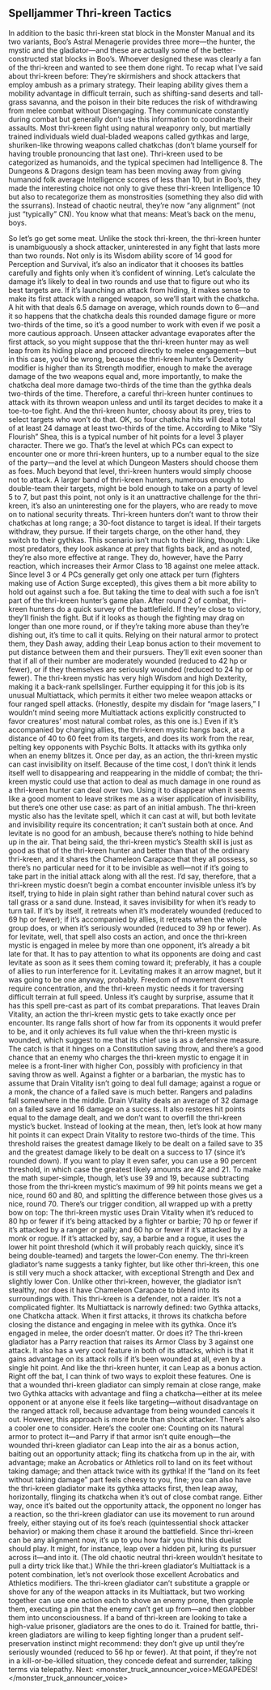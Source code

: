 ## Spelljammer Thri-kreen Tactics


In addition to the basic thri-kreen stat block in the Monster Manual and its two variants, Boo’s Astral Menagerie provides three more—the hunter, the mystic and the gladiator—and these are actually some of the better-constructed stat blocks in Boo’s. Whoever designed these was clearly a fan of the thri-kreen and wanted to see them done right.
To recap what I’ve said about thri-kreen before: They’re skirmishers and shock attackers that employ ambush as a primary strategy. Their leaping ability gives them a mobility advantage in difficult terrain, such as shifting-sand deserts and tall-grass savanna, and the poison in their bite reduces the risk of withdrawing from melee combat without Disengaging. They communicate constantly during combat but generally don’t use this information to coordinate their assaults. Most thri-kreen fight using natural weaponry only, but martially trained individuals wield dual-bladed weapons called gythkas and large, shuriken-like throwing weapons called chatkchas (don’t blame yourself for having trouble pronouncing that last one).
Thri-kreen used to be categorized as humanoids, and the typical specimen had Intelligence 8. The Dungeons & Dragons design team has been moving away from giving humanoid folk average Intelligence scores of less than 10, but in Boo’s, they made the interesting choice not only to give these thri-kreen Intelligence 10 but also to recategorize them as monstrosities (something they also did with the ssurrans). Instead of chaotic neutral, they’re now “any alignment” (not just “typically” CN). You know what that means: Meat’s back on the menu, boys.

So let’s go get some meat. Unlike the stock thri-kreen, the thri-kreen hunter is unambiguously a shock attacker, uninterested in any fight that lasts more than two rounds. Not only is its Wisdom ability score of 14 good for Perception and Survival, it’s also an indicator that it chooses its battles carefully and fights only when it’s confident of winning. Let’s calculate the damage it’s likely to deal in two rounds and use that to figure out who its best targets are.
If it’s launching an attack from hiding, it makes sense to make its first attack with a ranged weapon, so we’ll start with the chatkcha. A hit with that deals 6.5 damage on average, which rounds down to 6—and it so happens that the chatkcha deals this rounded damage figure or more two-thirds of the time, so it’s a good number to work with even if we posit a more cautious approach. Unseen attacker advantage evaporates after the first attack, so you might suppose that the thri-kreen hunter may as well leap from its hiding place and proceed directly to melee engagement—but in this case, you’d be wrong, because the thri-kreen hunter’s Dexterity modifier is higher than its Strength modifier, enough to make the average damage of the two weapons equal and, more importantly, to make the chatkcha deal more damage two-thirds of the time than the gythka deals two-thirds of the time. Therefore, a careful thri-kreen hunter continues to attack with its thrown weapon unless and until its target decides to make it a toe-to-toe fight. And the thri-kreen hunter, choosy about its prey, tries to select targets who won’t do that.
OK, so four chatkcha hits will deal a total of at least 24 damage at least two-thirds of the time. According to Mike “Sly Flourish” Shea, this is a typical number of hit points for a level 3 player character. There we go. That’s the level at which PCs can expect to encounter one or more thri-kreen hunters, up to a number equal to the size of the party—and the level at which Dungeon Masters should choose them as foes. Much beyond that level, thri-kreen hunters would simply choose not to attack. A larger band of thri-kreen hunters, numerous enough to double-team their targets, might be bold enough to take on a party of level 5 to 7, but past this point, not only is it an unattractive challenge for the thri-kreen, it’s also an uninteresting one for the players, who are ready to move on to national security threats.
Thri-kreen hunters don’t want to throw their chatkchas at long range; a 30-foot distance to target is ideal. If their targets withdraw, they pursue. If their targets charge, on the other hand, they switch to their gythkas. This scenario isn’t much to their liking, though: Like most predators, they look askance at prey that fights back, and as noted, they’re also more effective at range. They do, however, have the Parry reaction, which increases their Armor Class to 18 against one melee attack. Since level 3 or 4 PCs generally get only one attack per turn (fighters making use of Action Surge excepted), this gives them a bit more ability to hold out against such a foe.
But taking the time to deal with such a foe isn’t part of the thri-kreen hunter’s game plan. After round 2 of combat, thri-kreen hunters do a quick survey of the battlefield. If they’re close to victory, they’ll finish the fight. But if it looks as though the fighting may drag on longer than one more round, or if they’re taking more abuse than they’re dishing out, it’s time to call it quits. Relying on their natural armor to protect them, they Dash away, adding their Leap bonus action to their movement to put distance between them and their pursuers. They’ll exit even sooner than that if all of their number are moderately wounded (reduced to 42 hp or fewer), or if they themselves are seriously wounded (reduced to 24 hp or fewer).
The thri-kreen mystic has very high Wisdom and high Dexterity, making it a back-rank spellslinger. Further equipping it for this job is its unusual Multiattack, which permits it either two melee weapon attacks or four ranged spell attacks. (Honestly, despite my disdain for “mage lasers,” I wouldn’t mind seeing more Multiattack actions explicitly constructed to favor creatures’ most natural combat roles, as this one is.) Even if it’s accompanied by charging allies, the thri-kreen mystic hangs back, at a distance of 40 to 60 feet from its targets, and does its work from the rear, pelting key opponents with Psychic Bolts. It attacks with its gythka only when an enemy blitzes it.
Once per day, as an action, the thri-kreen mystic can cast invisibility on itself. Because of the time cost, I don’t think it lends itself well to disappearing and reappearing in the middle of combat; the thri-kreen mystic could use that action to deal as much damage in one round as a thri-kreen hunter can deal over two. Using it to disappear when it seems like a good moment to leave strikes me as a wiser application of invisibility, but there’s one other use case: as part of an initial ambush.
The thri-kreen mystic also has the levitate spell, which it can cast at will, but both levitate and invisibility require its concentration; it can’t sustain both at once. And levitate is no good for an ambush, because there’s nothing to hide behind up in the air. That being said, the thri-kreen mystic’s Stealth skill is just as good as that of the thri-kreen hunter and better than that of the ordinary thri-kreen, and it shares the Chameleon Carapace that they all possess, so there’s no particular need for it to be invisible as well—not if it’s going to take part in the initial attack along with all the rest.
I’d say, therefore, that a thri-kreen mystic doesn’t begin a combat encounter invisible unless it’s by itself, trying to hide in plain sight rather than behind natural cover such as tall grass or a sand dune. Instead, it saves invisibility for when it’s ready to turn tail. If it’s by itself, it retreats when it’s moderately wounded (reduced to 69 hp or fewer); if it’s accompanied by allies, it retreats when the whole group does, or when it’s seriously wounded (reduced to 39 hp or fewer).
As for levitate, well, that spell also costs an action, and once the thri-kreen mystic is engaged in melee by more than one opponent, it’s already a bit late for that. It has to pay attention to what its opponents are doing and cast levitate as soon as it sees them coming toward it; preferably, it has a couple of allies to run interference for it. Levitating makes it an arrow magnet, but it was going to be one anyway, probably.
Freedom of movement doesn’t require concentration, and the thri-kreen mystic needs it for traversing difficult terrain at full speed. Unless it’s caught by surprise, assume that it has this spell pre-cast as part of its combat preparations.
That leaves Drain Vitality, an action the thri-kreen mystic gets to take exactly once per encounter. Its range falls short of how far from its opponents it would prefer to be, and it only achieves its full value when the thri-kreen mystic is wounded, which suggest to me that its chief use is as a defensive measure. The catch is that it hinges on a Constitution saving throw, and there’s a good chance that an enemy who charges the thri-kreen mystic to engage it in melee is a front-liner with higher Con, possibly with proficiency in that saving throw as well. Against a fighter or a barbarian, the mystic has to assume that Drain Vitality isn’t going to deal full damage; against a rogue or a monk, the chance of a failed save is much better. Rangers and paladins fall somewhere in the middle.
Drain Vitality deals an average of 32 damage on a failed save and 16 damage on a success. It also restores hit points equal to the damage dealt, and we don’t want to overfill the thri-kreen mystic’s bucket. Instead of looking at the mean, then, let’s look at how many hit points it can expect Drain Vitality to restore two-thirds of the time. This threshold raises the greatest damage likely to be dealt on a failed save to 35 and the greatest damage likely to be dealt on a success to 17 (since it’s rounded down). If you want to play it even safer, you can use a 90 percent threshold, in which case the greatest likely amounts are 42 and 21.
To make the math super-simple, though, let’s use 39 and 19, because subtracting those from the thri-kreen mystic’s maximum of 99 hit points means we get a nice, round 60 and 80, and splitting the difference between those gives us a nice, round 70. There’s our trigger condition, all wrapped up with a pretty bow on top: The thri-kreen mystic uses Drain Vitality when it’s reduced to 80 hp or fewer if it’s being attacked by a fighter or barbie; 70 hp or fewer if it’s attacked by a ranger or pally; and 60 hp or fewer if it’s attacked by a monk or rogue. If it’s attacked by, say, a barbie and a rogue, it uses the lower hit point threshold (which it will probably reach quickly, since it’s being double-teamed) and targets the lower-Con enemy.
The thri-kreen gladiator’s name suggests a tanky fighter, but like other thri-kreen, this one is still very much a shock attacker, with exceptional Strength and Dex and slightly lower Con. Unlike other thri-kreen, however, the gladiator isn’t stealthy, nor does it have Chameleon Carapace to blend into its surroundings with. This thri-kreen is a defender, not a raider.
It’s not a complicated fighter. Its Multiattack is narrowly defined: two Gythka attacks, one Chatkcha attack. When it first attacks, it throws its chatkcha before closing the distance and engaging in melee with its gythka. Once it’s engaged in melee, the order doesn’t matter. Or does it?
The thri-kreen gladiator has a Parry reaction that raises its Armor Class by 3 against one attack. It also has a very cool feature in both of its attacks, which is that it gains advantage on its attack rolls if it’s been wounded at all, even by a single hit point. And like the thri-kreen hunter, it can Leap as a bonus action.
Right off the bat, I can think of two ways to exploit these features.
One is that a wounded thri-kreen gladiator can simply remain at close range, make two Gythka attacks with advantage and fling a chatkcha—either at its melee opponent or at anyone else it feels like targeting—without disadvantage on the ranged attack roll, because advantage from being wounded cancels it out. However, this approach is more brute than shock attacker. There’s also a cooler one to consider.
Here’s the cooler one: Counting on its natural armor to protect it—and Parry if that armor isn’t quite enough—the wounded thri-kreen gladiator can Leap into the air as a bonus action, baiting out an opportunity attack; fling its chatkcha from up in the air, with advantage; make an Acrobatics or Athletics roll to land on its feet without taking damage; and then attack twice with its gythka!
If the “land on its feet without taking damage” part feels cheesy to you, fine; you can also have the thri-kreen gladiator make its gythka attacks first, then leap away, horizontally, flinging its chatkcha when it’s out of close combat range.
Either way, once it’s baited out the opportunity attack, the opponent no longer has a reaction, so the thri-kreen gladiator can use its movement to run around freely, either staying out of its foe’s reach (quintessential shock attacker behavior) or making them chase it around the battlefield. Since thri-kreen can be any alignment now, it’s up to you how fair you think this duelist should play. It might, for instance, leap over a hidden pit, luring its pursuer across it—and into it. (The old chaotic neutral thri-kreen wouldn’t hesitate to pull a dirty trick like that.)
While the thri-kreen gladiator’s Multiattack is a potent combination, let’s not overlook those excellent Acrobatics and Athletics modifiers. The thri-kreen gladiator can’t substitute a grapple or shove for any of the weapon attacks in its Multiattack, but two working together can use one action each to shove an enemy prone, then grapple them, executing a pin that the enemy can’t get up from—and then clobber them into unconsciousness. If a band of thri-kreen are looking to take a high-value prisoner, gladiators are the ones to do it.
Trained for battle, thri-kreen gladiators are willing to keep fighting longer than a prudent self-preservation instinct might recommend: they don’t give up until they’re seriously wounded (reduced to 56 hp or fewer). At that point, if they’re not in a kill-or-be-killed situation, they concede defeat and surrender, talking terms via telepathy.
Next: <monster_truck_announcer_voice>MEGAPEDES!</monster_truck_announcer_voice>
